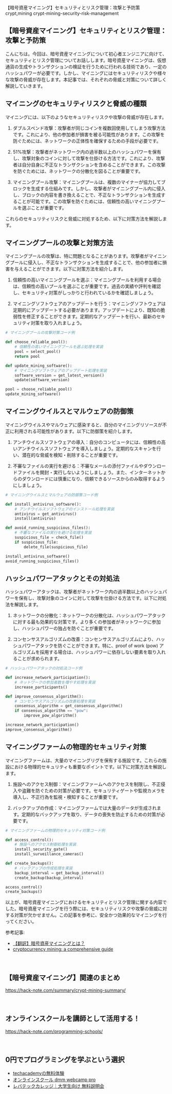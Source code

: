 【暗号資産マイニング】セキュリティとリスク管理：攻撃と予防策
crypt,mining
crypt-mining-security-risk-management


## 【暗号資産マイニング】セキュリティとリスク管理：攻撃と予防策

こんにちは。今回は、暗号資産マイニングについて初心者エンジニアに向けて、セキュリティとリスク管理についてお話しします。暗号資産マイニングは、仮想通貨の生成やトランザクションの検証を行うために行われる技術であり、一定のハッシュパワーが必要です。しかし、マイニングにはセキュリティリスクや様々な攻撃の脅威が存在します。本記事では、それぞれの脅威と対策について詳しく解説していきます。

## マイニングのセキュリティリスクと脅威の種類

マイニングには、以下のようなセキュリティリスクや攻撃の脅威が存在します。

1. ダブルスペンド攻撃：攻撃者が同じコインを複数回使用してしまう攻撃方法です。これにより、他の参加者が損害を被る可能性があります。この攻撃を防ぐためには、ネットワークの正体性を確保するための手段が必要です。

2. 51%攻撃：攻撃者がネットワーク内の過半数以上のハッシュパワーを保有し、攻撃対象のコインに対して攻撃を仕掛ける方法です。これにより、攻撃者は自分自身に不正なトランザクションを含めることができます。この攻撃を防ぐためには、ネットワークの分散化を図ることが重要です。

3. マイニングプール攻撃：マイニングプールは、複数のマイナーが協力してブロックを生成する仕組みです。しかし、攻撃者がマイニングプール内に侵入し、ブロックの内容を書き換えることで、不正なトランザクションを生成することが可能です。この攻撃を防ぐためには、信頼性の高いマイニングプールを選ぶことが重要です。

これらのセキュリティリスクと脅威に対処するため、以下に対策方法を解説します。

## マイニングプールの攻撃と対策方法

マイニングプールの攻撃は、特に問題となることがあります。攻撃者がマイニングプールに侵入し、不正なトランザクションを生成することで、他の参加者に損害を与えることができます。以下に対策方法を紹介します。

1. 信頼性の高いマイニングプールを選ぶ：マイニングプールを利用する場合は、信頼性の高いプールを選ぶことが重要です。過去の実績や評判を確認し、セキュリティ対策がしっかりと行われているかを確認しましょう。

2. マイニングソフトウェアのアップデートを行う：マイニングソフトウェアは定期的にアップデートする必要があります。アップデートにより、既知の脆弱性を修正することができます。定期的なアップデートを行い、最新のセキュリティ対策を取り入れましょう。

```python
# マイニングプールの攻撃対策コード例

def choose_reliable_pool():
    # 信頼性の高いマイニングプールを選ぶ処理を実装
    pool = select_pool()
    return pool

def update_mining_software():
    # マイニングソフトウェアのアップデート処理を実装
    software_version = get_latest_version()
    update(software_version)

pool = choose_reliable_pool()
update_mining_software()
```


## マイニングウイルスとマルウェアの防御策

マイニングウイルスやマルウェアに感染すると、自分のマイニングリソースが不正に利用される可能性があります。以下に防御策を紹介します。

1. アンチウイルスソフトウェアの導入：自分のコンピュータには、信頼性の高いアンチウイルスソフトウェアを導入しましょう。定期的なスキャンを行い、潜在的な脅威を検知・削除することが重要です。

2. 不審なファイルの実行を避ける：不審なメールの添付ファイルやダウンロードファイルを開封・実行しないようにしましょう。また、インターネットからのダウンロードには慎重になり、信頼できるソースからのみ取得するようにしましょう。

```python
# マイニングウイルスとマルウェアの防御策コード例

def install_antivirus_software():
    # アンチウイルスソフトウェアのインストール処理を実装
    antivirus = get_antivirus()
    install(antivirus)

def avoid_running_suspicious_files():
    # 不審なファイルの実行を避ける処理を実装
    suspicious_file = check_file()
    if suspicious_file:
        delete_file(suspicious_file)

install_antivirus_software()
avoid_running_suspicious_files()
```

## ハッシュパワーアタックとその対処法

ハッシュパワーアタックは、攻撃者がネットワーク内の過半数以上のハッシュパワーを保有し、攻撃対象のコインに対して攻撃を仕掛ける方法です。以下に対処法を解説します。

1. ネットワークの分散化：ネットワークの分散化は、ハッシュパワーアタックに対する最も効果的な対策です。より多くの参加者がネットワークに参加し、ハッシュパワーの独占を防ぐことが重要です。

2. コンセンサスアルゴリズムの改善：コンセンサスアルゴリズムにより、ハッシュパワーアタックを防ぐことができます。特に、proof of work (pow) アルゴリズムを採用する場合は、ハッシュパワーに依存しない要素を取り入れることが求められます。

```python
# ハッシュパワーアタックの対処法コード例

def increase_network_participation():
    # ネットワークの参加者数を増やす処理を実装
    increase_participants()

def improve_consensus_algorithm():
    # コンセンサスアルゴリズムの改善処理を実装
    consensus_algorithm = get_consensus_algorithm()
    if consensus_algorithm == "pow":
        improve_pow_algorithm()

increase_network_participation()
improve_consensus_algorithm()
```

## マイニングファームの物理的セキュリティ対策

マイニングファームは、大量のマイニングリグを保有する施設です。これらの施設における物理的セキュリティも重要なポイントです。以下に対策方法を解説します。

1. 施設へのアクセス制御：マイニングファームへのアクセスを制限し、不正侵入や盗難を防ぐための対策が必要です。セキュリティゲートや監視カメラを導入し、不正行為を監視・検知することが重要です。

2. バックアップの作成：マイニングファームでは大量のデータが生成されます。定期的なバックアップを取り、データの喪失を防止するための対策が必要です。

```python
# マイニングファームの物理的セキュリティ対策コード例

def access_control():
    # 施設へのアクセス制御処理を実装
    install_security_gate()
    install_surveillance_cameras()

def create_backups():
    # バックアップの作成処理を実装
    backup_interval = get_backup_interval()
    create_backup(backup_interval)

access_control()
create_backups()
```

以上が、暗号資産マイニングにおけるセキュリティとリスク管理に関する内容でした。暗号資産マイニングを行う際には、セキュリティリスクや攻撃の脅威に対する対策が欠かせません。この記事を参考に、安全かつ効果的なマイニングを行ってください。

参考記事:
- [【翻訳】暗号資産マイニングとは？](https://medium.com/gotbit-crypto-translation/cryptocurrency-mining-explained-9f14536a27e6)
- [cryptocurrency mining: a comprehensive guide](https://www.coindesk.com/tech/2022/03/31/cryptocurrencies-mining-a-comprehensive-guide/)

　

## 【暗号資産マイニング】関連のまとめ
https://hack-note.com/summary/crypt-mining-summary/

　

## オンラインスクールを講師として活用する！
https://hack-note.com/programming-schools/

　

## 0円でプログラミングを学ぶという選択
- [techacademyの無料体験](//af.moshimo.com/af/c/click?a_id=2612475&amp;p_id=1555&amp;pc_id=2816&amp;pl_id=22706&amp;url=https%3a%2f%2ftechacademy.jp%2fhtmlcss-trial%3futm_source%3dmoshimo%26utm_medium%3daffiliate%26utm_campaign%3dtextad)
- [オンラインスクール dmm webcamp pro](//af.moshimo.com/af/c/click?a_id=2612482&amp;p_id=1363&amp;pc_id=2297&amp;pl_id=39999&amp;guid=on)
- [レバテックカレッジ｜大学生向け 無料説明会](//af.moshimo.com/af/c/click?a_id=4071793&p_id=3198&pc_id=7488&pl_id=41848)

